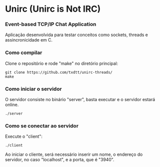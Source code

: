 # Unirc (Unirc is Not IRC)
### Event-based TCP/IP Chat Application
Aplicação desenvolvida para testar conceitos como sockets, threads e
assincronicidade em C. 

### Como compilar
Clone o repositório e rode "make" no diretório principal:
```
git clone https://github.com/txdtt/unirc-threads/
make
```

### Como iniciar o servidor
O servidor consiste no binário "server", basta executar e o servidor
estará online.
```
./server
```
### Como se conectar ao servidor 
Execute o "client":
```
./client
```
Ao iniciar o cliente, será necessário inserir um nome, o endereço do servidor, 
no caso "localhost", e a porta, que é "3940".
